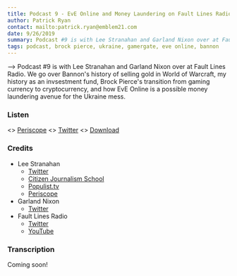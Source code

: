 ```yaml
---
title: Podcast 9 - EvE Online and Money Laundering on Fault Lines Radio
author: Patrick Ryan
contact: mailto:patrick.ryan@emblem21.com
date: 9/26/2019
summary: Podcast #9 is with Lee Stranahan and Garland Nixon over at Fault Lines Radio.  We go over Bannon's history of selling gold in World of Warcraft, my history as an invsestment fund, Brock Pierce's transition from gaming currency to cryptocurrency, and how EvE Online is a possible money laundering avenue for the Ukraine mess.
tags: podcast, brock pierce, ukraine, gamergate, eve online, bannon
---
```

--> Podcast #9 is with Lee Stranahan and Garland Nixon over at Fault Lines Radio.  We go over Bannon's history of selling gold in World of Warcraft, my history as an invsestment fund, Brock Pierce's transition from gaming currency to cryptocurrency, and how EvE Online is a possible money laundering avenue for the Ukraine mess.

### Listen

<> [Periscope](https://www.pscp.tv/w/1vOxwaWOrPRGB)
<> [Twitter](https://twitter.com/stranahan/status/1177216289493798912)
<> [Download](https://mega.nz/#!z9UVCaRA!72KiY9M0FoVcd-KRwyLmnwmVUhxb7Xmhf2DqEPLjc0U)

### Credits

* Lee Stranahan
  * [Twitter](https://twitter.com/stranahan/)
  * [Citizen Journalism School](https://t.co/ZfP9vp3Dn8)
  * [Populist.tv](https://thepopulist.us/)
  * [Periscope](https://www.pscp.tv/stranahan/1ypKdBbqlyYJW)
* Garland Nixon
  * [Twitter](https://twitter.com/GarlandNixon/)
* Fault Lines Radio
  * [Twitter](https://twitter.com/FaultLinesRadio)
  * [YouTube](https://www.youtube.com/channel/UCFwg9dCX996enY0EhwBaFHA)

### Transcription

Coming soon!



